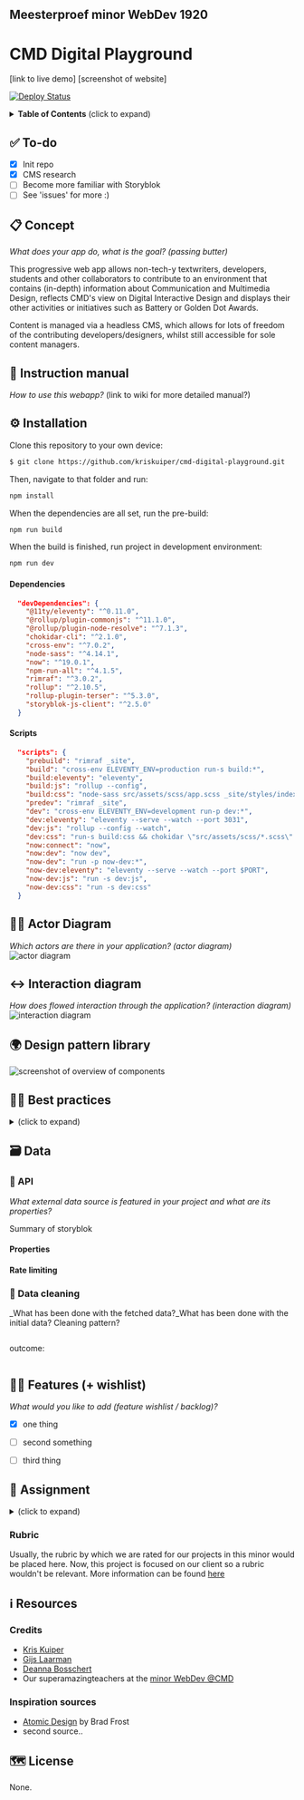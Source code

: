 ## Meesterproef minor WebDev 1920

# CMD Digital Playground

[link to live demo]
[screenshot of website]

[![Deploy Status](https://api.netlify.com/api/v1/badges/9aec17a8-142c-40c1-a2b2-ad3e73f9f652/deploy-status)](https://app.netlify.com/sites/wafs/deploys)


<details>
  <summary><strong>Table of Contents</strong> (click to expand)</summary>

<!-- toc -->

- [✅ To-do](#--to-do)
- [📋 Concept](#---concept)
- [🧐 Instruction manual](#---instruction-manual)
- [⚙️ Installation](#---installation)
    + [Dependencies](#dependencies)
    + [Scripts](#scripts)
- [🧑🏼‍ Actor Diagram](#------actor-diagram)
- [↔️ Interaction diagram](#---interaction-diagram)
- [🌍 Design pattern library](#---design-pattern-library)
- [👍🏽 Best practices](#-----best-practices)
- [🗃 Data](#---data)
  * [🐒 API](#---api)
    + [Properties](#properties)
    + [Rate limiting](#rate-limiting)
  * [💽 Data cleaning](#---data-cleaning)
- [👯🏿‍ Features (+ wishlist)](#------features----wishlist-)
- [🏫 Assignment](#---assignment)
  * [Week 1 - title 🐒](#week-1---title---)
    + [Sprint 1](#sprint-1)
  * [Week 2 - title 🛠](#week-2---title---)
    + [Sprint 2](#sprint-2)
  * [Week 3 - title 🎁](#week-3---title---)
    + [Sprint 3](#sprint-3)
  * [Rubric](#rubric)
- [ℹ️ Resources](#---resources)
  * [Credits](#credits)
  * [Inspiration sources](#inspiration-sources)
- [🗺️ License](#----license)

<!-- tocstop -->

</details>

## ✅ To-do
- [x] Init repo
- [x] CMS research
- [ ] Become more familiar with Storyblok
- [ ] See 'issues' for more :)

## 📋 Concept
_What does your app do, what is the goal? (passing butter)_

This progressive web app allows non-tech-y textwriters, developers, students and other collaborators to contribute to an environment that contains (in-depth) information about Communication and Multimedia Design, reflects CMD's view on Digital Interactive Design and displays their other activities or initiatives such as Battery or Golden Dot Awards.

Content is managed via a headless CMS, which allows for lots of freedom of the contributing developers/designers, whilst still accessible for sole content managers.

## 🧐 Instruction manual
_How to use this webapp?_
(link to wiki for more detailed manual?)


## ⚙️ Installation
Clone this repository to your own device:
```bash
$ git clone https://github.com/kriskuiper/cmd-digital-playground.git
```

Then, navigate to that folder and run:
```bash
npm install
```

When the dependencies are all set, run the pre-build:

``` bash
npm run build
```

When the build is finished, run project in development environment:

``` bash
npm run dev
```

#### Dependencies
``` json
  "devDependencies": {
    "@11ty/eleventy": "^0.11.0",
    "@rollup/plugin-commonjs": "^11.1.0",
    "@rollup/plugin-node-resolve": "^7.1.3",
    "chokidar-cli": "^2.1.0",
    "cross-env": "^7.0.2",
    "node-sass": "^4.14.1",
    "now": "^19.0.1",
    "npm-run-all": "^4.1.5",
    "rimraf": "^3.0.2",
    "rollup": "^2.10.5",
    "rollup-plugin-terser": "^5.3.0",
    "storyblok-js-client": "^2.5.0"
  }
```

#### Scripts
``` json
  "scripts": {
    "prebuild": "rimraf _site",
    "build": "cross-env ELEVENTY_ENV=production run-s build:*",
    "build:eleventy": "eleventy",
    "build:js": "rollup --config",
    "build:css": "node-sass src/assets/scss/app.scss _site/styles/index.css",
    "predev": "rimraf _site",
    "dev": "cross-env ELEVENTY_ENV=development run-p dev:*",
    "dev:eleventy": "eleventy --serve --watch --port 3031",
    "dev:js": "rollup --config --watch",
    "dev:css": "run-s build:css && chokidar \"src/assets/scss/*.scss\" -c \"npm run build:css\"",
    "now:connect": "now",
    "now:dev": "now dev",
    "now-dev": "run -p now-dev:*",
    "now-dev:eleventy": "eleventy --serve --watch --port $PORT",
    "now-dev:js": "run -s dev:js",
    "now-dev:css": "run -s dev:css"
  }
 ```

## 🧑🏼‍ Actor Diagram
_Which actors are there in your application? (actor diagram)_
![actor diagram]()

## ↔️ Interaction diagram
_How does flowed interaction through the application? (interaction diagram)_
![interaction diagram]()

## 🌍 Design pattern library
![screenshot of overview of components]()

## 👍🏽 Best practices
<details>
  <summary></strong> (click to expand)</summary>
- Work in branches, even if it's a one-man project. It helps staying focused on one feature until it's finished, and keeps your from doing 10 different things at the same time. Saves you merge conflicts, too.
- ^ also helps with 'closing' a feature, so you are more likely to move on to the next. Too little time, too much ideas.
- Commit early, commit often.
- Make single-purpose commits.
- Always fix your .gitignore-contents asap; node_modules or the like won't ever be pushed that way.
- Styling comes last. It's gonna change anyways so most of the time, it's better to fix the technical stuff first.
- Don't use declarations in the global scope.
- Start your project with writing down the future function names (pre-actors, basically).
- Make your own template for your readme
- Google, google, google. 99% of the time, it'll get you to the solution of your problem.
- Set timers for solving problems that aren't super relevant in the current sprint but you do would like to work on; 25 mins tops, otherwise you'll be stuck with this for too long.
- Make an actor diagram halfway through, it's a great reminder to refactor the code.
- Explicitly limit the scope of your functions
- Remember that most problems/features that have to do with the UI, can be fixed with mainly CSS.
- Do not use .innerHTML
- If there's an error, walk through your code from the top/beginning; explain it to your rubber ducky and state where certain data is passed.
- Implement useful error handling.
</details>

## 🗃 Data

### 🐒 API
_What external data source is featured in your project and what are its properties?_

Summary of storyblok

#### Properties

#### Rate limiting

### 💽 Data cleaning
_What has been done with the fetched data?_What has been done with the initial data? Cleaning pattern?

```js
```

outcome:
```json
```

## 👯🏿‍ Features (+ wishlist)
_What would you like to add (feature wishlist / backlog)?_

- [x] one thing
- [ ] second something
- [ ] third thing


## 🏫 Assignment
<details>
  <summary></strong> (click to expand)</summary>
In this course we use the skills we learned throughout the past few weeks during the minor Web Development, to solve a problem for an actual client.

### Week 1 - title 🐒

#### Sprint 1
Goal: xxx
(Log)

### Week 2 - title 🛠

#### Sprint 2
Goal: xxx
(Log)

### Week 3 - title 🎁

#### Sprint 3
Goal: xxx
(Log)

</details>

### Rubric

Usually, the rubric by which we are rated for our projects in this minor would be placed here.
Now, this project is focused on our client so a rubric wouldn't be relevant.
More information can be found [here](https://github.com/cmda-minor-web/meesterproef-1920)

## ℹ️ Resources

### Credits

- [Kris Kuiper](https://github.com/kriskuiper)
- [Gijs Laarman](https://github.com/gijslaarman)
- [Deanna Bosschert](https://github.com/deannabosschert)
- Our superamazingteachers at the [minor WebDev @CMD](https://github.com/cmda-minor-web/)

### Inspiration sources

- [Atomic Design](https://paper.dropbox.com/ep/redirect/external-link?url=https%3A%2F%2Fbradfrost.com%2Fblog%2Fpost%2Fatomic-web-design%2F&hmac=bxAQgutWeHnYy7Y6Os64OpW%2FE1%2FEQ7vzPjXBp2UAb6E%3D) by Brad Frost
- second source..

## 🗺️ License
None.
